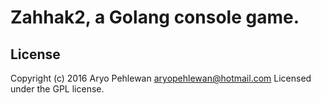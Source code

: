 # Zahhak2, a Golang console game.

## License
Copyright (c) 2016 Aryo Pehlewan aryopehlewan@hotmail.com 
Licensed under the GPL license.

